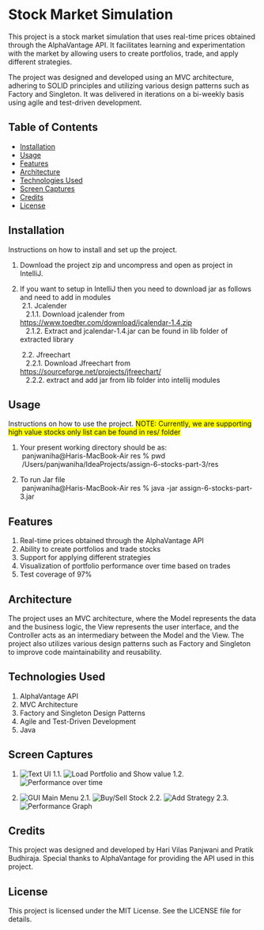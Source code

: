 # Stock Market Simulation
This project is a stock market simulation that uses real-time prices obtained through the AlphaVantage API. It facilitates learning and experimentation with the market by allowing users to create portfolios, trade, and apply different strategies.

The project was designed and developed using an MVC architecture, adhering to SOLID principles and utilizing various design patterns such as Factory and Singleton. It was delivered in iterations on a bi-weekly basis using agile and test-driven development.

## Table of Contents
- [Installation](#installation)
- [Usage](#usage)
- [Features](#features)
- [Architecture](#architecture)
- [Technologies Used](#technologies)
- [Screen Captures](#screencaptures)
- [Credits](#credits)
- [License](#license)

## Installation

Instructions on how to install and set up the project.

1. Download the project zip and uncompress and open as project in IntelliJ.

2. If you want to setup in IntelliJ then you need to download jar as follows and need to add in modules<br/>
   &nbsp;2.1. Jcalender<br/>
   &nbsp;&nbsp;&nbsp;2.1.1. Download jcalender from https://www.toedter.com/download/jcalendar-1.4.zip<br/>
   &nbsp;&nbsp;&nbsp;2.1.2. Extract and jcalendar-1.4.jar can be found in lib folder of extracted library<br/>
   
   &nbsp;2.2. Jfreechart<br/>
   &nbsp;&nbsp;&nbsp;2.2.1. Download Jfreechart from https://sourceforge.net/projects/jfreechart/<br/>
   &nbsp;&nbsp;&nbsp;2.2.2. extract and add jar from lib folder into intellij modules<br/>

## Usage

Instructions on how to use the project.
<span style="background-color: #FFFF00">NOTE: Currently, we are supporting high value stocks only list can be found in res/ folder</span>

1. Your present working directory should be as:<br/>
   &nbsp;panjwaniha@Haris-MacBook-Air res % pwd<br/>
   &nbsp;/Users/panjwaniha/IdeaProjects/assign-6-stocks-part-3/res<br/>

2. To run Jar file<br/>
   &nbsp;panjwaniha@Haris-MacBook-Air res % java -jar assign-6-stocks-part-3.jar<br/>

## Features

1. Real-time prices obtained through the AlphaVantage API
2. Ability to create portfolios and trade stocks
3. Support for applying different strategies
4. Visualization of portfolio performance over time based on trades
5. Test coverage of 97%

## Architecture

The project uses an MVC architecture, where the Model represents the data and the business logic, the View represents the user interface, and the Controller acts as an intermediary between the Model and the View. The project also utilizes various design patterns such as Factory and Singleton to improve code maintainability and reusability.

## Technologies Used

1. AlphaVantage API
2. MVC Architecture
3. Factory and Singleton Design Patterns
4. Agile and Test-Driven Development
5. Java

## Screen Captures
1. ![Text UI](https://github.com/PratikSymz/Stock-Market_Simulator/blob/main/screencaptures/Screenshot%202023-07-09%20at%2020.06.28.png)
1.1. ![Load Portfolio and Show value](https://github.com/PratikSymz/Stock-Market_Simulator/blob/main/screencaptures/Screenshot%202023-07-09%20at%2020.07.08.png)
1.2. ![Performance over time](https://github.com/PratikSymz/Stock-Market_Simulator/blob/main/screencaptures/Screenshot%202023-07-09%20at%2020.46.14.png)

2. ![GUI Main Menu](https://github.com/PratikSymz/Stock-Market_Simulator/blob/main/screencaptures/Screenshot%202023-07-09%20at%2020.47.02.png)
2.1. ![Buy/Sell Stock](https://github.com/PratikSymz/Stock-Market_Simulator/blob/main/screencaptures/Screenshot%202023-07-09%20at%2020.47.39.png)
2.2. ![Add Strategy](https://github.com/PratikSymz/Stock-Market_Simulator/blob/main/screencaptures/Screenshot%202023-07-09%20at%2020.48.16.png)
2.3. ![Performance Graph](https://github.com/PratikSymz/Stock-Market_Simulator/blob/main/screencaptures/portfolio-performance-graph.png)

## Credits
This project was designed and developed by Hari Vilas Panjwani and Pratik Budhiraja. Special thanks to AlphaVantage for providing the API used in this project.

## License
This project is licensed under the MIT License. See the LICENSE file for details.
